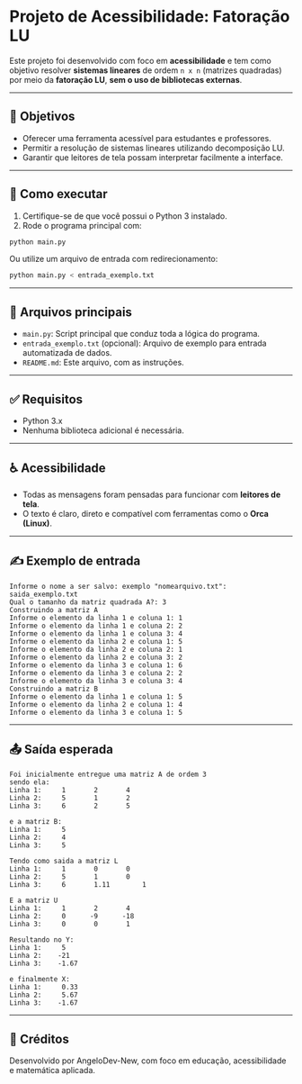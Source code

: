 # Projeto de Acessibilidade: Fatoração LU

Este projeto foi desenvolvido com foco em **acessibilidade** e tem como objetivo resolver **sistemas lineares** de ordem `n x n` (matrizes quadradas) por meio da **fatoração LU**, **sem o uso de bibliotecas externas**.

---

## 📌 Objetivos

- Oferecer uma ferramenta acessível para estudantes e professores.
- Permitir a resolução de sistemas lineares utilizando decomposição LU.
- Garantir que leitores de tela possam interpretar facilmente a interface.

---

## 🚀 Como executar

1. Certifique-se de que você possui o Python 3 instalado.
2. Rode o programa principal com:

```bash
python main.py
```

Ou utilize um arquivo de entrada com redirecionamento:

```bash
python main.py < entrada_exemplo.txt
```

---

## 📁 Arquivos principais

- `main.py`: Script principal que conduz toda a lógica do programa.
- `entrada_exemplo.txt` (opcional): Arquivo de exemplo para entrada automatizada de dados.
- `README.md`: Este arquivo, com as instruções.

---

## ✅ Requisitos

- Python 3.x
- Nenhuma biblioteca adicional é necessária.

---

## ♿ Acessibilidade

- Todas as mensagens foram pensadas para funcionar com **leitores de tela**.
- O texto é claro, direto e compatível com ferramentas como o **Orca (Linux)**.

---

## ✍️ Exemplo de entrada

```
Informe o nome a ser salvo: exemplo "nomearquivo.txt": saida_exemplo.txt
Qual o tamanho da matriz quadrada A?: 3       
Construindo a matriz A
Informe o elemento da linha 1 e coluna 1: 1
Informe o elemento da linha 1 e coluna 2: 2
Informe o elemento da linha 1 e coluna 3: 4
Informe o elemento da linha 2 e coluna 1: 5
Informe o elemento da linha 2 e coluna 2: 1
Informe o elemento da linha 2 e coluna 3: 2
Informe o elemento da linha 3 e coluna 1: 6
Informe o elemento da linha 3 e coluna 2: 2
Informe o elemento da linha 3 e coluna 3: 4
Construindo a matriz B
Informe o elemento da linha 1 e coluna 1: 5
Informe o elemento da linha 2 e coluna 1: 4
Informe o elemento da linha 3 e coluna 1: 5
```

---

## 📤 Saída esperada

```
Foi inicialmente entregue uma matriz A de ordem 3
sendo ela: 
Linha 1:	 1		 2		 4
Linha 2:	 5		 1		 2
Linha 3:	 6		 2		 5
 
e a matriz B:
Linha 1:	 5
Linha 2:	 4
Linha 3:	 5

Tendo como saida a matriz L
Linha 1:	 1		 0		 0
Linha 2:	 5		 1		 0
Linha 3:	 6		 1.11		 1

E a matriz U
Linha 1:	 1		 2		 4
Linha 2:	 0		-9		-18
Linha 3:	 0		 0		 1

Resultando no Y:
Linha 1:	 5
Linha 2:	-21
Linha 3:	-1.67

e finalmente X:
Linha 1:	 0.33
Linha 2:	 5.67
Linha 3:	-1.67
```

---

## 🧠 Créditos

Desenvolvido por AngeloDev-New, com foco em educação, acessibilidade e matemática aplicada.
